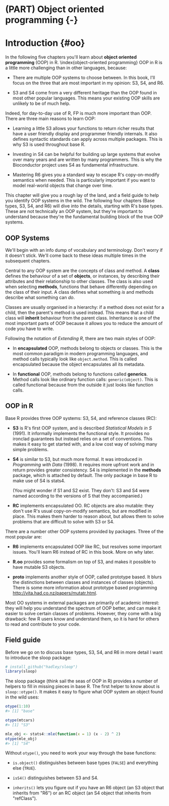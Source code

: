 # (PART) Object oriented programming {-}



# Introduction {#oo}

In the following five chapters you'll learn about __object oriented programming__ (OOP) in R. \index{object-oriented programming} OOP in R is a little more challenging than in other languages, because:

* There are multiple OOP systems to choose between. In this book, I'll focus 
  on the three that are most important in my opinion: S3, S4, and R6.

* S3 and S4 come from a very different heritage than the OOP found in most
  other popular languages. This means your existing OOP skills are unlikely
  to be of much help.

Indeed, for day-to-day use of R, FP is much more important than OOP. There are three main reasons to learn OOP:

* Learning a little S3 allows your functions to return richer results 
  that have a user friendly display and programmer friendly internals.
  It also defines syntactic standards can apply across multiple packages.
  This is why S3 is used throughout base R.

* Investing in S4 can be helpful for building up large systems that evolve
  over many years and are written by many programmers. This is why the
  Bioconductor project uses S4 as fundamental infrastructure.
  
* Mastering R6 gives you a standard way to escape R's copy-on-modify semantics
  when needed. This is particularly important if you want to model
  real-world objects that change over time.
  
This chapter will give you a rough lay of the land, and a field guide to help you identify OOP systems in the wild. The following four chapters (Base types, S3, S4, and R6) will dive into the details, starting with R's base types. These are not technically an OOP system, but they're important to understand because they're the fundamental building block of the true OOP systems.

## OOP Systems

We'll begin with an info dump of vocabulary and terminology. Don't worry if it doesn't stick. We'll come back to these ideas multiple times in the subsequent chapters.

Central to any OOP system are the concepts of class and method. A __class__ defines the behaviour of a set of __objects__, or instances, by describing their attributes and their relationship to other classes. The class is also used when selecting __methods__, functions that behave differently depending on the class of their input. A class defines what something _is_ and methods describe what something can _do_.

Classes are usually organised in a hierarchy: if a method does not exist for a child, then the parent's method is used instead. This means that a child class will __inherit__ behaviour from the parent class. Inheritance is one of the most important parts of OOP because it allows you to reduce the amount of code you have to write.

Following the notation of _Extending R_, there are two main styles of OOP:

*   In __encapsulated__ OOP, methods belong to objects or classes. This is 
    the most common paradigm in modern programming languages, and method calls
    typically look like `object.method`. This is called encapsulated because
    the object encapsulates all its metadata.
    
*   In __functional__ OOP, methods belong to functions called __generics__.
    Method calls look like ordinary function calls: `generic(object)`. This
    is called functional because from the outside it just looks like function 
    calls.
    
## OOP in R

Base R provides three OOP systems: S3, S4, and reference classes (RC):

*   __S3__ is R's first OOP system, and is described _Statistical Models 
    in S_ (1991). It informally implements the functional style.
    It provides no ironclad guarantees but instead relies on a set of 
    conventions. This makes it easy to get started with, and a low cost way 
    of solving many simple problems.

*   __S4__ is similar to S3, but much more formal. It was introduced in 
    _Programming with Data_ (1998). It requires more upfront work and in 
    return provides greater consistency. S4 is implemented
    in the __methods__ package, which is attached by default. The only
    package in base R to make use of S4 is stats4.
    
    (You might wonder if S1 and S2 exist. They don't: S3 and S4 were named 
    according to the versions of S that they accompanied.)

*   __RC__ implements encapsulated OO. RC objects are also mutable: they don't
    use R's usual copy-on-modify semantics, but are modified in place. This 
    makes them harder to reason about, but allows them to solve problems that 
    are difficult to solve with S3 or S4.

There are a number other OOP systems provided by packages. Three of the most popular are:

*   __R6__ implements encapsulated OOP like RC, but resolves some important 
    issues. You'll learn R6 instead of RC in this book. More on why later.
    
*   __R.oo__ provides some formalism on top of S3, and makes it possible to
    have mutable S3 objects.

*   __proto__ implements another style of OOP, called prototype based. It
    blurs the distinctions between classes and instances of classes (objects).
    There is some more information about prototype based programming 
    <http://vita.had.co.nz/papers/mutatr.html>.

Most OO systems in external packages are primarily of academic interest: they will help you understand the spectrum of OOP better, and can make it easier to solve certain classes of problems. However, they come with a big drawback: few R users know and understand them, so it is hard for others to read and contribute to your code.

## Field guide 

Before we go on to discuss base types, S3, S4, and R6 in more detail I want to introduce the sloop package:


```r
# install_github("hadley/sloop")
library(sloop)
```

The sloop package (think sail the seas of OOP in R) provides a number of helpers to fill in missing pieces in base R. The first helper to know about is `sloop::otype()`. It makes it easy to figure what OOP system an object found in the wild uses: 


```r
otype(1:10)
#> [1] "base"

otype(mtcars)
#> [1] "S3"

mle_obj <- stats4::mle(function(x = 1) (x - 2) ^ 2)
otype(mle_obj)
#> [1] "S4"
```

Without `otype()`, you need to work your way through the base functions:

* `is.object()` distinguishes between base types (`FALSE`) and 
  everything else (`TRUE`).
  
* `isS4()` distinguishes between S3 and S4.

* `inherits()` lets you figure out if you have an R6 object (an S3 object
   that inherits from "R6") or an RC object (an S4 object that inherits from
   "refClass").
